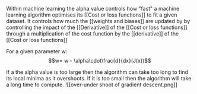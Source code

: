 Within machine learning the alpha value controls how "fast" a machine learning algorithm optimises its [[Cost or loss functions]] to fit a given dataset. It controls how much the [[weights and biases]] are updated by by controlling the impact of the [[Derivative]] of the [[Cost or loss functions]] through a multiplication of the cost function by the [[derivative]] of the [[Cost or loss functions]]

For a given parameter w:
$$w= w - \alpha\cdot\frac{d}{dx}(J(x))$$

If a the alpha value is too large then the algorithm can take too long to find its local minima as it overshoots. If it is too small then the algorithm will take a long time to compute. 
![[over-under shoot of gradient descent.png]]